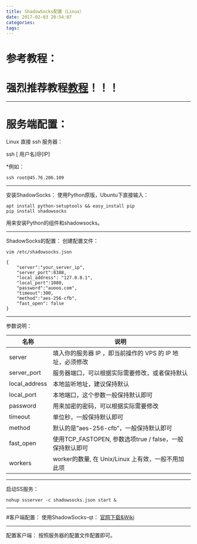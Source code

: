 ```yaml
---
title: ShadowSocks配置（Linux）
date: 2017-02-03 20:54:07
categories:
tags:
---
```

# 参考教程：

**强烈推荐教程[教程](http://www.auooo.com/2015/06/26/shadowsocks%EF%BC%88%E5%BD%B1%E6%A2%AD%EF%BC%89%E4%B8%8D%E5%AE%8C%E5%85%A8%E6%8C%87%E5%8D%97/#comment-4188)！！！**
========================================================================


----------
# 服务端配置：

Linux 直接 ssh 服务器：

ssh [ 用户名]@[IP]

*例如：
```
ssh root@45.76.206.109
```


----------


安装ShadowSocks：
使用Python原版，Ubuntu下直接输入：

```
apt install python-setuptools && easy_install pip
pip install shadowsocks
```
用来安装Python的组件和shadowsocks。


----------


ShadowSocks的配置：
创建配置文件：

```
vim /etc/shadowsocks.json
```

```
{
    "server":"your_server_ip",
    "server_port":8388,
    "local_address": "127.0.0.1",
    "local_port":1080,
    "password":"auooo.com",
    "timeout":300,
    "method":"aes-256-cfb",
    "fast_open": false
}
```


----------


参数说明：

名称 |说明
--------|-------------
server 	|填入你的服务器 IP ，即当前操作的 VPS 的 IP 地址，必须修改
server_port| 	服务器端口，可以根据实际需要修改，或者保持默认
local_address| 	本地监听地址，建议保持默认
local_port 	|本地端口，这个参数一般保持默认即可
password 	|用来加密的密码，可以根据实际需要修改
timeout 	|单位秒，一般保持默认即可
method 	|默认的是”aes-256-cfb”，一般保持默认即可
fast_open 	|使用TCP_FASTOPEN, 参数选项true / false，一般保持默认即可
workers 	|worker的数量, 在 Unix/Linux 上有效，一般不用加此项


----------


启动SS服务：
```
nohup ssserver -c shadowsocks.json start &
```


----------
#客户端配置：
使用ShadowSocks-qt：
[官网下载&Wiki](https://github.com/shadowsocks/shadowsocks-qt5)


----------
配置客户端：
按照服务器的配置文件配置即可。

